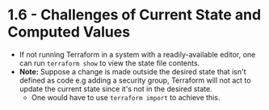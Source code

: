 # 1.6 - Challenges of Current State and Computed Values

- If not running Terraform in a system with a readily-available editor, one can run `terraform show` to view the state file contents.
- **Note:** Suppose a change is made outside the desired state that isn't defined as code e.g adding a security group, Terraform will not act to update the current state since it's not in the desired state.
  - One would have to use `terraform import` to achieve this.
